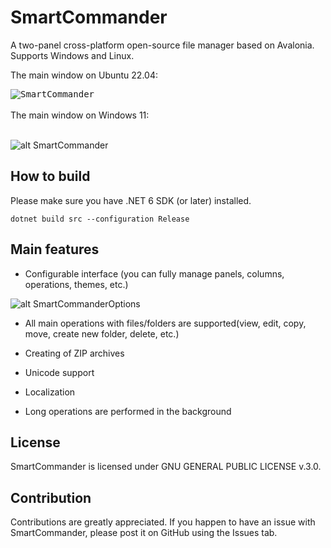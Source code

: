 # SmartCommander

A two-panel cross-platform open-source file manager based on Avalonia. Supports Windows and Linux.


The main window on Ubuntu 22.04:

<kbd>
<img src="https://github.com/anovik/SmartCommander/blob/main/img/main_ubuntu.png" alt="SmartCommander">
</kbd>
<br/><br/>
The main window on Windows 11:<br/><br/>

![alt SmartCommander](https://github.com/anovik/SmartCommander/blob/main/img/main_windows.png)

## How to build

Please make sure you have .NET 6 SDK (or later) installed.
```
dotnet build src --configuration Release
```
## Main features

- Configurable interface (you can fully manage panels, columns, operations, themes, etc.)
  
![alt SmartCommanderOptions](https://github.com/anovik/SmartCommander/blob/main/img/dark_options.png)
  
- All main operations with files/folders are supported(view, edit, copy, move, create new folder, delete, etc.)

- Creating of ZIP archives 
  
- Unicode support
  
- Localization

- Long operations are performed in the background

## License

SmartCommander is licensed under GNU GENERAL PUBLIC LICENSE v.3.0. 

## Contribution

Contributions are greatly appreciated. If you happen to have an issue with SmartCommander, please post it on GitHub using the Issues tab.
